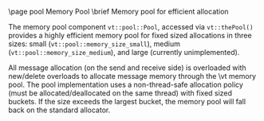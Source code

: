 \page pool Memory Pool
\brief Memory pool for efficient allocation

The memory pool component `vt::pool::Pool`, accessed via `vt::thePool()`
provides a highly efficient memory pool for fixed sized allocations in three
sizes: small (`vt::pool::memory_size_small`), medium
(`vt::pool::memory_size_medium`), and large (currently unimplemented).

All message allocation (on the send and receive side) is overloaded with
new/delete overloads to allocate message memory through the \vt memory pool. The
pool implementation uses a non-thread-safe allocation policy (must be
allocated/deallocated on the same thread) with fixed sized buckets. If the size
exceeds the largest bucket, the memory pool will fall back on the standard
allocator.
